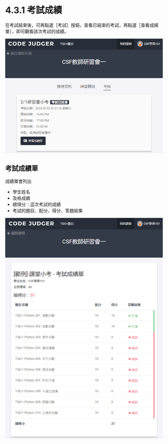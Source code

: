 # 4.3.1 考試成績

在考試結束後，可再點選［考試］按鈕，查看已結束的考試，再點選［查看成綪單］，即可觀看該次考試的成績。

![考試成績](../../.gitbook/assets/cjmds01myclass-03-reportcard-01.png)

## 考試成績單

成績單會列出

* 學生姓名
* 及格成績
* 總得分：這次考試的成績
* 考試的題目、配分、得分、答題結果

![考試成績單](../../.gitbook/assets/cjmds01myclass-03-reportcard-02.png)

